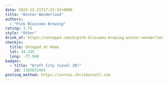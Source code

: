 ```yaml
---
date: 2023-12-21T17:22:33+0000
title: "Winter Wonderland"
authors:
  - "Pink Blossoms Brewing"
rating: 3.75
style: "Other"
drink_of: https://untappd.com/b/pink-blossoms-brewing-winter-wonderland/
checkin:
  title: Untappd at Home
  lat: 34.235
  long: -77.948
badges:
  - title: "Draft City (Level 30)"
    id: 1163672443
posting_method: https://corvus.chrisburnell.com
---
```

